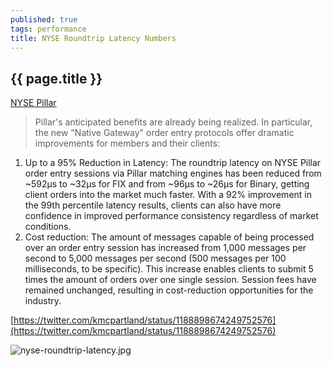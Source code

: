 ```yaml
---
published: true
tags: performance
title: NYSE Roundtrip Latency Numbers
---
```

## {{ page.title }}

[NYSE Pillar](https://www.nyse.com/equities-insights#20190919)
> Pillar's anticipated benefits are already being realized. In particular, the new "Native Gateway" order entry protocols offer dramatic improvements for members and their clients:
1. Up to a 95% Reduction in Latency: The roundtrip latency on NYSE Pillar order entry sessions via Pillar matching engines has been reduced from ~592μs to ~32μs for FIX and from ~96μs to ~26μs for Binary, getting client orders into the market much faster. With a 92% improvement in the 99th percentile latency results, clients can also have more confidence in improved performance consistency regardless of market conditions.
2. Cost reduction: The amount of messages capable of being processed over an order entry session has increased from 1,000 messages per second to 5,000 messages per second (500 messages per 100 milliseconds, to be specific). This increase enables clients to submit 5 times the amount of orders over one single session.  Session fees have remained unchanged, resulting in cost-reduction opportunities for the industry.

[https://twitter.com/kmcpartland/status/1188898674249752576](https://twitter.com/kmcpartland/status/1188898674249752576)

![nyse-roundtrip-latency.jpg]({{site.baseurl}}/assets/nyse-roundtrip-latency.jpg)

